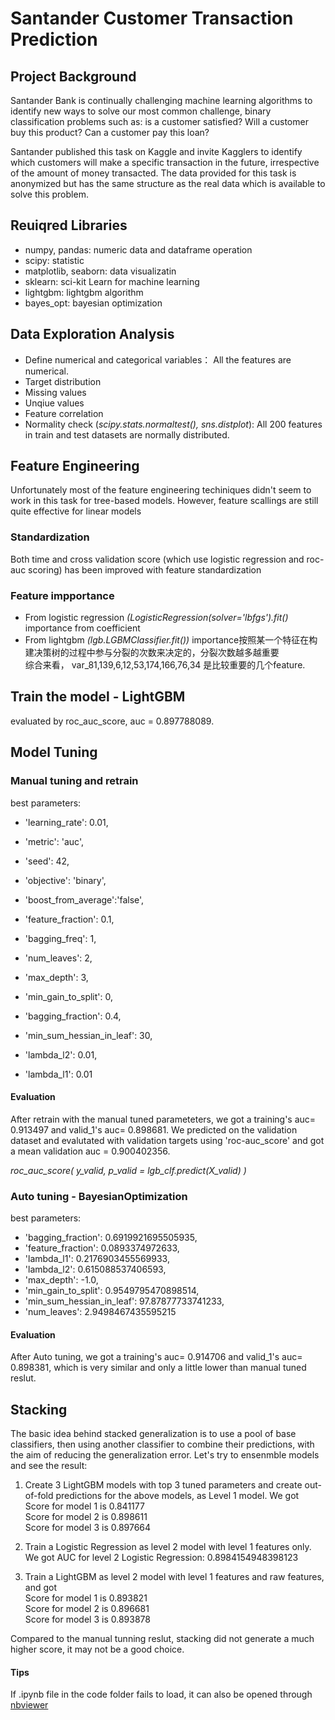 # Santander Customer Transaction Prediction

## Project Background
Santander Bank is continually challenging machine learning algorithms to identify new ways to solve our most common challenge, binary classification problems such as: is a customer satisfied? Will a customer buy this product? Can a customer pay this loan? <br>

Santander published this task on Kaggle and invite Kagglers to identify which customers will make a specific transaction in the future, irrespective of the amount of money transacted. The data provided for this task is anonymized but has the same structure as the real data which is available to solve this problem.

## Reuiqred Libraries
- numpy, pandas: numeric data and dataframe operation
- scipy: statistic 
- matplotlib, seaborn: data visualizatin
- sklearn: sci-kit Learn for machine learning
- lightgbm: lightgbm algorithm
- bayes_opt: bayesian optimization

## Data Exploration Analysis
- Define numerical and categorical variables： All the features are numerical.
- Target distribution
- Missing values
- Unqiue values
- Feature correlation
- Normality check (*scipy.stats.normaltest(), sns.distplot*):  All 200 features in train and test datasets are normally distributed.

## Feature Engineering
Unfortunately most of the feature engineering techiniques didn't seem to work in this task for tree-based models. However, feature scallings are still quite effective for linear models

### Standardization 
Both time and cross validation score (which use logistic regression and roc-auc scoring) has been improved with feature standardization

### Feature impportance 
- From logistic regression *(LogisticRegression(solver='lbfgs').fit()*
importance from coefficient
- From lightgbm *(lgb.LGBMClassifier.fit())*
importance按照某一个特征在构建决策树的过程中参与分裂的次数来决定的，分裂次数越多越重要<br>
综合来看， var_81,139,6,12,53,174,166,76,34 是比较重要的几个feature.

## Train the model - LightGBM
evaluated by roc_auc_score, auc = 0.897788089.

## Model Tuning
### Manual tuning and retrain
best parameters: 
- 'learning_rate': 0.01, 
- 'metric': 'auc', 
- 'seed': 42, 
- 'objective': 'binary',
- 'boost_from_average':'false',

- 'feature_fraction': 0.1, 
- 'bagging_freq': 1, 
- 'num_leaves': 2, 
- 'max_depth': 3, 
- 'min_gain_to_split': 0, 
- 'bagging_fraction': 0.4, 
- 'min_sum_hessian_in_leaf': 30, 
- 'lambda_l2': 0.01, 
- 'lambda_l1': 0.01
#### Evaluation
After retrain with the manual tuned parameteters, we got a training's auc= 0.913497 and	valid_1's auc= 0.898681. We predicted on the validation dataset and evalutated with validation targets using 'roc-auc_score' and got a mean validation auc = 0.900402356. <br>

*roc_auc_score(  y_valid, p_valid = lgb_clf.predict(X_valid)       )* <br>

### Auto tuning - BayesianOptimization
best parameters: <br>
- 'bagging_fraction': 0.6919921695505935,
- 'feature_fraction': 0.0893374972633,
- 'lambda_l1': 0.2176903455569933,
- 'lambda_l2': 0.615088537406593,
- 'max_depth': -1.0,
- 'min_gain_to_split': 0.9549795470898514,
- 'min_sum_hessian_in_leaf': 97.87877733741233,
- 'num_leaves': 2.9498467435595215
#### Evaluation
After Auto tuning, we got a training's auc= 0.914706 and	valid_1's auc= 0.898381, which is very similar and only a little lower than manual tuned reslut.

## Stacking
The basic idea behind stacked generalization is to use a pool of base classifiers, then using another classifier to combine their predictions, with the aim of reducing the generalization error. Let's try to ensenmble models and see the result: <br>
1) Create 3 LightGBM models with top 3 tuned parameters and create out-of-fold predictions for the above models, as Level 1 model. We got <br>
Score for model 1 is 0.841177 <br>
Score for model 2 is 0.898611 <br>
Score for model 3 is 0.897664 <br>

2) Train a Logistic Regression as level 2 model with level 1 features only. 
We got AUC for level 2 Logistic Regression: 0.8984154948398123

3) Train a LightGBM as level 2 model with level 1 features and raw features, and got <br>
Score for model 1 is 0.893821 <br>
Score for model 2 is 0.896681 <br>
Score for model 3 is 0.893878 <br>

Compared to the manual tunning reslut, stacking did not generate a much higher score, it may not be a good choice.

#### Tips
If .ipynb file in the code folder fails to load, it can also be opened through [nbviewer](https://nbviewer.jupyter.org/github/chloe-ycs/santander-customer-transaction/blob/master/code/Santander-Customer-Transaction-Prediction.ipynb)

